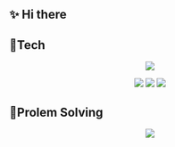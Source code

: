 

## ✨ Hi there 

 
## 🔧Tech 
<p align="center">
  <a href="https://skillicons.dev">
    <img src="https://skillicons.dev/icons?i=cpp,cs,css,html,js,java,spring,py,unity,unreal,linux,aws,lua" />
  </a>
</p>

<div align=center>
  <img src="https://img.shields.io/badge/DirectX12-499848.svg?style=flat-square&logo=&logoColor=white">
  <img src="https://img.shields.io/badge/OpenGL-5586a4.svg?style=flat-square&logo=OpenGL&logoColor=white">
  <img src="https://img.shields.io/badge/Android%20Studio-3ddC84.svg?style=flat-square&logo=Android%20Studio&logoColor=white">
</div>
  
## 🌟Prolem Solving
<div align=center>
  <img src="http://mazassumnida.wtf/api/v2/generate_badge?boj=yereube">
</div>



